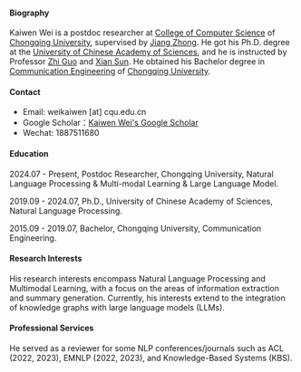

#### Biography

Kaiwen Wei is a postdoc researcher at [<u>College of Computer Science</u>](http://www.cs.cqu.edu.cn/) of [<u>Chongqing University</u>](https://english.cqu.edu.cn/), supervised by [<u>Jiang Zhong</u>](http://www.cs.cqu.edu.cn/info/1319/4139.htm). He got his Ph.D. degree at the  [<u>University of Chinese Academy of Sciences</u>](https://english.ucas.ac.cn/), and he is instructed by Professor [Zhi Guo](https://people.ucas.ac.cn/~guozhi) and [Xian Sun](https://people.ucas.ac.cn/~sunxian). He obtained his Bachelor degree in [<u>Communication Engineering</u>](http://www.ccee.cqu.edu.cn/NewEnglish/Home.htm) of [<u>Chongqing University</u>](https://english.cqu.edu.cn/).

#### Contact

* Email: weikaiwen [at] cqu.edu.cn
* Google Scholar：[Kaiwen Wei's Google Scholar](https://scholar.google.com/citations?view_op=search_authors&mauthors=kaiwen+wei&hl=zh-CN&oi=ao)
* Wechat: 1887511680

#### Education

2024.07 - Present, Postdoc Researcher, Chongqing University, Natural Language Processing & Multi-modal Learning & Large Language Model.

2019.09 - 2024.07, Ph.D., University of Chinese Academy of Sciences, Natural Language Processing.

2015.09 - 2019.07, Bachelor, Chongqing University, Communication Engineering.

#### Research Interests

His research interests encompass Natural Language Processing and Multimodal Learning, with a focus on the areas of information extraction and summary generation. Currently, his interests extend to the integration of knowledge graphs with large language models (LLMs). 

#### Professional Services

He served as a reviewer for some NLP conferences/journals such as ACL (2022, 2023), EMNLP (2022, 2023), and Knowledge-Based Systems (KBS).

